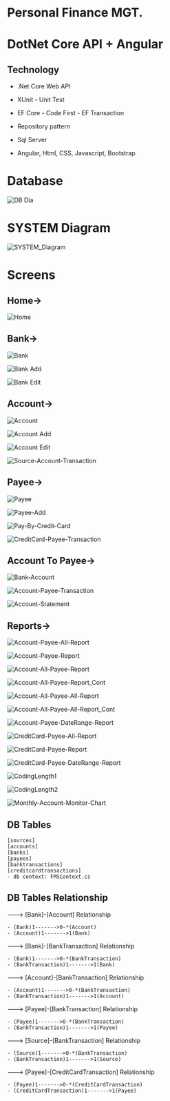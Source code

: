 # Personal Finance MGT. 

# DotNet Core API + Angular

Technology
----------
- .Net Core Web API

- XUnit - Unit Test

- EF Core - Code First - EF Transaction

- Repository pattern

- Sql Server

- Angular, Html, CSS, Javascript, Bootstrap


# Database

![DB Dia](https://user-images.githubusercontent.com/26190114/138147456-0ff12e8b-1dc7-46f6-967b-27b44942e4ec.PNG)



# SYSTEM Diagram


![SYSTEM_Diagram](https://user-images.githubusercontent.com/26190114/130498428-5357a158-389a-4848-93f8-ee730b1fe22c.jpg)



# Screens

## Home->

![Home](https://user-images.githubusercontent.com/26190114/139503501-bac2d688-ee59-485c-b0c7-eeb96f4aedf8.PNG)


## Bank->

![Bank](https://user-images.githubusercontent.com/26190114/130495810-d984cb3c-ee15-47ea-8e89-797c4f6807fc.PNG)


![Bank Add](https://user-images.githubusercontent.com/26190114/130495830-005461b0-15fa-4797-b7ae-be63bd4e8f23.PNG)


![Bank Edit](https://user-images.githubusercontent.com/26190114/130495849-bc8ae8de-9476-43b5-b86d-f55963cf86f1.PNG)


## Account->

![Account](https://user-images.githubusercontent.com/26190114/130495869-5284c45b-8a06-4d92-90b1-fe93caf6bdac.PNG)


![Account Add](https://user-images.githubusercontent.com/26190114/130495877-8450ca3c-369b-4e70-a4ca-e490ec7cf6d5.PNG)


![Account Edit](https://user-images.githubusercontent.com/26190114/130495891-c816459f-feb6-48f2-a6f1-3a2ee74b880f.PNG)


![Source-Account-Transaction](https://user-images.githubusercontent.com/26190114/130496757-beec5eef-84d7-4dd9-ba33-0cf1a6785782.PNG)


## Payee->

![Payee](https://user-images.githubusercontent.com/26190114/130496002-ce7f1b9b-fdee-42b6-8fe0-9328d86b5b53.PNG)


![Payee-Add](https://user-images.githubusercontent.com/26190114/130496011-51318edb-1099-4d2e-84bb-b7cec7dd93fb.PNG)


![Pay-By-Credit-Card](https://user-images.githubusercontent.com/26190114/130496036-c5c37dce-fe6d-4f84-88f0-b8e6847bccf2.PNG)


![CreditCard-Payee-Transaction](https://user-images.githubusercontent.com/26190114/130496211-21aca458-5336-48e1-a6ec-e0d0ffe28da6.PNG)


## Account To Payee->

![Bank-Account](https://user-images.githubusercontent.com/26190114/130496518-88f9478a-6152-44b4-a5c9-c1cd1a7b39ac.PNG)


![Account-Payee-Transaction](https://user-images.githubusercontent.com/26190114/130496132-766717cb-39f7-462d-a677-5e7f4b95b8de.PNG)


![Account-Statement](https://user-images.githubusercontent.com/26190114/130496140-b18ddf6c-4793-4c50-bcbb-685c1aa19664.PNG)


## Reports->

![Account-Payee-All-Report](https://user-images.githubusercontent.com/26190114/130496874-5f2f7957-e158-4e4a-93c6-ad1dc7ecc1e9.PNG)


![Account-Payee-Report](https://user-images.githubusercontent.com/26190114/130496884-1af65b14-b584-45ae-b2a3-f09e64205a44.PNG)


![Account-All-Payee-Report](https://user-images.githubusercontent.com/26190114/130496898-fe832240-a9cc-429b-bdc8-d33cd0ed7063.PNG)


![Account-All-Payee-Report_Cont](https://user-images.githubusercontent.com/26190114/130496965-b070078e-1e72-43fb-9a58-aac05167e3d0.PNG)


![Account-All-Payee-All-Report](https://user-images.githubusercontent.com/26190114/130497007-7d998197-99af-470d-b69f-cea0e83f46f9.PNG)


![Account-All-Payee-All-Report_Cont](https://user-images.githubusercontent.com/26190114/130497015-2e09f3c1-d3a0-489f-b90e-e1c4d7e05cf4.PNG)


![Account-Payee-DateRange-Report](https://user-images.githubusercontent.com/26190114/130497037-334c913e-f92b-4869-bb64-2b2b0cbb8bbb.PNG)


![CreditCard-Payee-All-Report](https://user-images.githubusercontent.com/26190114/130497109-d8ac2eb1-b4f5-4251-961a-16f8943d320a.PNG)


![CreditCard-Payee-Report](https://user-images.githubusercontent.com/26190114/130497134-b8663c16-021c-45fa-8c80-0fbb60a73e06.PNG)


![CreditCard-Payee-DateRange-Report](https://user-images.githubusercontent.com/26190114/130497160-5ff56734-05f0-43b0-9f4b-f8b736aed7b5.PNG)


![CodingLength1](https://user-images.githubusercontent.com/26190114/139483139-5cbce66a-df9e-4dd7-b7fd-59879b2d47d0.PNG)


![CodingLength2](https://user-images.githubusercontent.com/26190114/139483157-2b74bc67-2c23-446d-8f65-5bcf188329a4.PNG)


![Monthly-Account-Monitor-Chart](https://user-images.githubusercontent.com/26190114/130497211-31294883-be5d-4299-8c45-99fa7e2784e8.PNG)




DB Tables
---------
    [sources]
    [accounts]
    [banks]
    [payees]
    [banktransactions] 
    [creditcardtransactions]    
    - db context: FMSContext.cs


DB Tables Relationship
----------------------

---> [Bank]-[Account] Relationship

	- (Bank)1------->0-*(Account)
	- (Account)1------->1(Bank)
  

---> [Bank]-[BankTransaction] Relationship

	- (Bank)1------->0-*(BankTransaction)
	- (BankTransaction)1------->1(Bank)
  

---> [Account]-[BankTransaction] Relationship

	- (Account)1------->0-*(BankTransaction)
	- (BankTransaction)1------->1(Account)
  

---> [Payee]-[BankTransaction] Relationship

	- (Payee)1------->0-*(BankTransaction)
	- (BankTransaction)1------->1(Payee)
  

---> [Source]-[BankTransaction] Relationship

	- (Source)1------->0-*(BankTransaction)
	- (BankTransaction)1------->1(Source)
  

---> [Payee]-[CreditCardTransaction] Relationship

	- (Payee)1------->0-*(CreditCardTransaction)
	- (CreditCardTransaction)1------->1(Payee)


